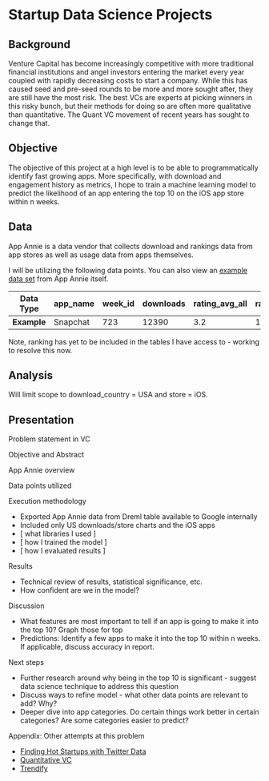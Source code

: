 # Startup Data Science Projects

## Background
Venture Capital has become increasingly competitive with more traditional financial institutions and angel investors entering the market every year coupled with rapidly decreasing costs to start a company. While this has caused seed and pre-seed rounds to be more and more sought after, they are still have the most risk. The best VCs are experts at picking winners in this risky bunch, but their methods for doing so are often more qualitative than quantitative. The Quant VC movement of recent years has sought to change that.

## Objective
The objective of this project at a high level is to be able to programmatically identify fast growing apps. More specifically, with download and engagement history as metrics, I hope to train a machine learning model to predict the likelihood of an app entering the top 10 on the iOS app store within n weeks.

## Data
App Annie is a data vendor that collects download and rankings data from app stores as well as usage data from apps themselves. 

I will be utilizing the following data points. You can also view an [example data set](../data/appannie-data.csv) from App Annie itself.

| **Data Type** | app_name | week_id  | downloads  | rating_avg_all  | rating_count_all  | release_date_id  | primary_category |
| --- |---| ---| ---| ---| ---|  ---| ---|
| **Example** | Snapchat | 723 | 12390 | 3.2 | 123 | 4598 | Lifestyle | 

Note, ranking has yet to be included in the tables I have access to - working to resolve this now.

## Analysis
Will limit scope to download_country = USA and store = iOS.

## Presentation
Problem statement in VC

Objective and Abstract

App Annie overview

Data points utilized

Execution methodology
* Exported App Annie data from Dreml table available to Google internally
* Included only US downloads/store charts and the iOS apps
* [ what libraries I used ]
* [ how I trained the model ]
* [ how I evaluated results ]

Results
* Technical review of results, statistical significance, etc.
* How confident are we in the model?

Discussion
* What features are most important to tell if an app is going to make it into the top 10? Graph those for top 
* Predictions: Identify a few apps to make it into the top 10 within n weeks. If applicable, discuss accuracy in report.

Next steps
* Further research around why being in the top 10 is significant - suggest data science technique to address this question
* Discuss ways to refine model - what other data points are relevant to add? Why?
* Deeper dive into app categories. Do certain things work better in certain categories? Are some categories easier to predict?

Appendix: Other attempts at this problem
* [Finding Hot Startups with Twitter Data](https://www.cbinsights.com/blog/trending-startups-twitter/?utm_source=CB+Insights+Newsletter&utm_campaign=73677e380e-edit_10_18_2015&utm_medium=email&utm_term=0_9dc0513989-73677e380e-86555729&goal=0_9dc0513989-73677e380e-86555729)
* [Quantitative VC](http://techcrunch.com/2013/06/01/the-quantitative-vc/)
* [Trendify](http://trendify.io/)
